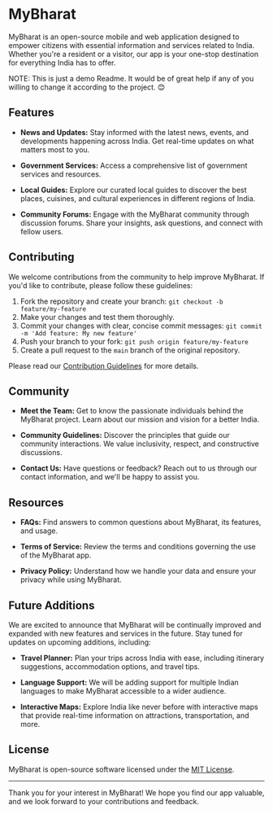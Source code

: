 # MyBharat

MyBharat is an open-source mobile and web application designed to empower citizens with essential information and services related to India. Whether you're a resident or a visitor, our app is your one-stop destination for everything India has to offer.

NOTE: This is just a demo Readme. It would be of great help if any of you willing to change it according to the project. 😊
## Features

- **News and Updates:** Stay informed with the latest news, events, and developments happening across India. Get real-time updates on what matters most to you.

- **Government Services:** Access a comprehensive list of government services and resources.

- **Local Guides:** Explore our curated local guides to discover the best places, cuisines, and cultural experiences in different regions of India.

- **Community Forums:** Engage with the MyBharat community through discussion forums. Share your insights, ask questions, and connect with fellow users.

## Contributing

We welcome contributions from the community to help improve MyBharat. If you'd like to contribute, please follow these guidelines:

1. Fork the repository and create your branch: `git checkout -b feature/my-feature`
2. Make your changes and test them thoroughly.
3. Commit your changes with clear, concise commit messages: `git commit -m 'Add feature: My new feature'`
4. Push your branch to your fork: `git push origin feature/my-feature`
5. Create a pull request to the `main` branch of the original repository.

Please read our [Contribution Guidelines](CONTRIBUTING.md) for more details.

## Community

- **Meet the Team:** Get to know the passionate individuals behind the MyBharat project. Learn about our mission and vision for a better India.

- **Community Guidelines:** Discover the principles that guide our community interactions. We value inclusivity, respect, and constructive discussions.

- **Contact Us:** Have questions or feedback? Reach out to us through our contact information, and we'll be happy to assist you.

## Resources

- **FAQs:** Find answers to common questions about MyBharat, its features, and usage.

- **Terms of Service:** Review the terms and conditions governing the use of the MyBharat app.

- **Privacy Policy:** Understand how we handle your data and ensure your privacy while using MyBharat.

## Future Additions

We are excited to announce that MyBharat will be continually improved and expanded with new features and services in the future. Stay tuned for updates on upcoming additions, including:

- **Travel Planner:** Plan your trips across India with ease, including itinerary suggestions, accommodation options, and travel tips.

- **Language Support:** We will be adding support for multiple Indian languages to make MyBharat accessible to a wider audience.

- **Interactive Maps:** Explore India like never before with interactive maps that provide real-time information on attractions, transportation, and more.

## License

MyBharat is open-source software licensed under the [MIT License](LICENSE.md).

---

Thank you for your interest in MyBharat! We hope you find our app valuable, and we look forward to your contributions and feedback.

